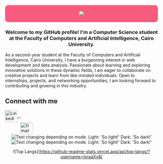 <h1 align="center" style="background-color:f75c7e;padding:20px;border-radius:10px;">
    <img src="https://readme-typing-svg.herokuapp.com/?font=Fira&size=35&center=true&color=f75c7e&vCenter=true&width=500&height=70&duration=4000&lines=Hi+There!+👋🏻;+I'm+Israa+Mohamed;" />
</h1>

<h3 align="center">
  Welcome to my GitHub profile! I'm a Computer Science student at the Faculty of Computers and Artificial Intelligence, Cairo University.
</h3> 
<p>As a second-year student at the Faculty of Computers and Artificial Intelligence, Cairo University, I have a burgeoning interest in web development and data analysis. Passionate about learning and exploring innovative solutions in these dynamic fields, I am eager to collaborate on creative projects and learn from like-minded individuals. Open to internships, projects, and networking opportunities, I am looking forward to contributing and growing in this industry.</p>  

## Connect with me

<p align="left" style="margin: 0; padding: 0;">
  <a href="https://www.linkedin.com/in/israa-mohamed-580012260/" target="_blank" style="display: block; margin-right: 10px;">
    <img src="https://cdn-icons-png.flaticon.com/512/174/174857.png" alt="LinkedIn" width="40" height="40" style="vertical-align: middle;" />
      &nbsp;&nbsp;
  </a>
  <a href="mailto:saramohamed2315@gmail.com" style="display: block; margin-left: 20px;">
    <img src="https://cdn-icons-png.flaticon.com/512/732/732200.png" alt="Gmail" width="40" height="40" style="vertical-align: middle; margin-left:30px;" />
  </a>
</p>

<div align='center'>
<picture>
  <source media="(prefers-color-scheme: dark)" srcset="http://github-profile-summary-cards.vercel.app/api/cards/stats?username=IsraaXx&theme=github_dark">
  <img alt="Text changing depending on mode. Light: 'So light!' Dark: 'So dark!'" src="http://github-profile-summary-cards.vercel.app/api/cards/stats?username=IsraaXx&theme=nord_bright">
</picture>

<picture>
  <source media="(prefers-color-scheme: dark)" srcset="http://github-profile-summary-cards.vercel.app/api/cards/repos-per-language?username=IsraaXx&theme=github_dark">
  <img alt="Text changing depending on mode. Light: 'So light!' Dark: 'So dark!'" src="http://github-profile-summary-cards.vercel.app/api/cards/repos-per-language?username=IsraaXx&theme=nord_bright">
</picture>

![Top Langs](https://github-readme-stats.vercel.app/api/top-langs/?username=IsraaXx&t

</div>
